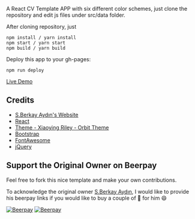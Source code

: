 A React CV Template APP with six different color schemes, just clone the repository and edit js files under src/data folder.

After cloning repository, just
```
npm install / yarn install
npm start / yarn start
npm build / yarn build
```

Deploy this app to your gh-pages:

```
npm run deploy
```

[Live Demo](https://ysonggit.github.io/react-cv-template)

## Credits
- [S.Berkay Aydın's Website](http://sbaydin.com/)
- [React](https://facebook.github.io/react/)
- [Theme - Xiaoying Riley - Orbit Theme](https://github.com/xriley/)
- [Bootstrap](http://getbootstrap.com/)
- [FontAwesome](http://fortawesome.github.io/Font-Awesome/)
- [jQuery](http://jquery.com/)

## Support the Original Owner on Beerpay
Feel free to fork this nice template and make your own contributions.

To acknowledge the original owner [S.Berkay Aydın](http://sbaydin.com/), I would like to provide his beerpay links if you would like to buy a couple of :beers: for him :smile:

[![Beerpay](https://beerpay.io/sbayd/react-cv-template/badge.svg?style=beer-square)](https://beerpay.io/sbayd/react-cv-template)  [![Beerpay](https://beerpay.io/sbayd/react-cv-template/make-wish.svg?style=flat-square)](https://beerpay.io/sbayd/react-cv-template?focus=wish)
